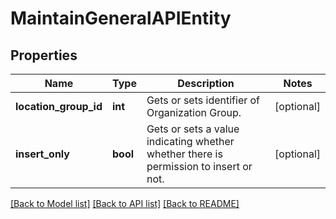 # MaintainGeneralAPIEntity

## Properties
Name | Type | Description | Notes
------------ | ------------- | ------------- | -------------
**location_group_id** | **int** | Gets or sets identifier of Organization Group. | [optional] 
**insert_only** | **bool** | Gets or sets a value indicating whether whether there is permission to insert or not. | [optional] 

[[Back to Model list]](../README.md#documentation-for-models) [[Back to API list]](../README.md#documentation-for-api-endpoints) [[Back to README]](../README.md)


